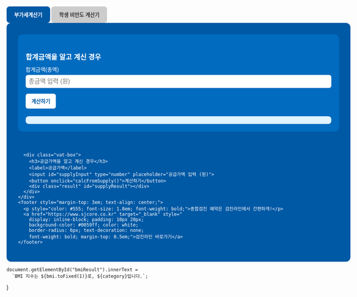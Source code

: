 <!DOCTYPE html>
<html lang="ko">
<head>
  <meta charset="UTF-8">
  <title>건강 계산기</title>
  <style>
    body { font-family: Arial, sans-serif; margin: 0 auto; max-width: 900px; padding: 2em; }

    .tab-buttons {
      display: flex;
      gap: 10px;
      margin-bottom: 20px;
    }

    .tab-btn {
      padding: 12px 20px;
      border: none;
      border-radius: 8px;
      font-weight: bold;
      cursor: pointer;
      background-color: #ccc;
      color: #333;
      transition: all 0.2s;
    }

    .tab-btn.active {
      background-color: #0059a5;
      color: white;
    }

    .tab-section {
      display: none;
    }

    .tab-section.active {
      display: block;
    }

    .vat-container {
      display: flex;
      flex-wrap: wrap;
      gap: 40px;
      background: #0059a5;
      padding: 30px;
      border-radius: 12px;
      color: white;
    }

    .vat-box {
      flex: 1;
      min-width: 300px;
      background: #006bbf;
      padding: 20px;
      border-radius: 12px;
    }

    .vat-box h3 {
      font-size: 18px;
      margin-bottom: 10px;
    }

    .vat-box label {
      display: block;
      margin-top: 10px;
      font-size: 14px;
    }

    .vat-box input {
      width: 100%;
      padding: 8px;
      margin-top: 5px;
      border-radius: 6px;
      border: none;
      font-size: 16px;
    }

    .vat-box button {
      margin-top: 15px;
      padding: 10px 15px;
      font-weight: bold;
      border: none;
      border-radius: 6px;
      background: white;
      color: #0059a5;
      cursor: pointer;
    }

    .vat-box .result {
      margin-top: 20px;
      background: #e0f2ff;
      padding: 10px;
      border-radius: 8px;
      color: #003b71;
      font-weight: bold;
    }

    .bmi-box input, select {
      margin: 0.5em 0;
      padding: 0.5em;
      width: 100%;
      box-sizing: border-box;
    }

    .bmi-box .result {
      margin-top: 1.5em;
      font-size: 1.2em;
      font-weight: bold;
      white-space: pre-line;
    }

    .button-group { display: flex; gap: 1em; margin-top: 1em; }
    .button-group button { flex: 1; padding: 0.5em; }
    select#gender { height: 40px; }

    .blood-check-box {
      text-align: center;
      margin-top: 1.5em;
      border: 1px solid #999;
      padding: 1em;
    }
    .blood-check-box .title {
      background: #dbe4ff;
      padding: 0.2em;
      font-weight: bold;
    }
    .blood-check-box .status {
      font-size: 3em;
      font-weight: bold;
      margin: 0.5em 0;
    }
    .blood-check-box.normal { background: #e0f0ff; }
    .blood-check-box.overweight { background: #ffffcc; }
    .blood-check-box.obese { background: #ffb3b3; }
  </style>
</head>
<body>

  <div class="tab-buttons">
    <button class="tab-btn active" onclick="switchTab('vat')">부가세계산기</button>
    <button class="tab-btn" onclick="switchTab('bmi')">학생 비만도 계산기</button>
  </div>

  <!-- 부가세계산기 -->
  <div class="tab-section active" id="tab-vat">
    <div class="vat-container">
      <div class="vat-box">
        <h3>합계금액을 알고 계신 경우</h3>
        <label>합계금액(총액)</label>
        <input id="totalInput" type="number" placeholder="총금액 입력 (원)">
        <button onclick="calcFromTotal()">계산하기</button>
        <div class="result" id="totalResult"></div>
      </div>

      <div class="vat-box">
        <h3>공급가액을 알고 계신 경우</h3>
        <label>공급가액</label>
        <input id="supplyInput" type="number" placeholder="공급가액 입력 (원)">
        <button onclick="calcFromSupply()">계산하기</button>
        <div class="result" id="supplyResult"></div>
      </div>
    </div>
    <footer style="margin-top: 3em; text-align: center;">
      <p style="color: #555; font-size: 1.8em; font-weight: bold;">종합검진 예약은 검진라인에서 간편하게!</p>
      <a href="https://www.sjcore.co.kr" target="_blank" style="
        display: inline-block; padding: 10px 20px;
        background-color: #0059ff; color: white;
        border-radius: 6px; text-decoration: none;
        font-weight: bold; margin-top: 0.5em;">검진라인 바로가기</a>
    </footer>
  </div>

  <!-- BMI 계산기 -->
  <div class="tab-section" id="tab-bmi">
    <div class="bmi-box">
      <h1>BMI 판정기 (학생용)</h1>
      <label>성별:
        <select id="gender">
          <option value="male">남자</option>
          <option value="female">여자</option>
        </select>
      </label>
      <label>생년월일:
        <input type="date" id="birthdate">
      </label>
      <label>키 (cm):
        <input type="number" id="height">
      </label>
      <label>몸무게 (kg):
        <input type="number" id="weight">
      </label>
      <div class="button-group">
        <button onclick="calculateBMI()">계산하기</button>
        <button onclick="resetForm()">다시하기</button>
      </div>
      <div class="result" id="bmiResult"></div>
      <div class="blood-check-box" id="bloodCheckBox" style="display:none">
        <div class="title">혈액검사 여부</div>
        <div class="status" id="bloodStatus"></div>
        <div class="label" id="bloodLabel"></div>
      </div>
    </div>
    <footer style="margin-top: 3em; text-align: center;">
      <p style="color: #555; font-size: 1.8em; font-weight: bold;">종합검진 예약은 검진라인에서 간편하게!</p>
      <a href="https://www.sjcore.co.kr" target="_blank" style="
        display: inline-block; padding: 10px 20px;
        background-color: #0059ff; color: white;
        border-radius: 6px; text-decoration: none;
        font-weight: bold; margin-top: 0.5em;">검진라인 바로가기</a>
    </footer>
  </div>

<script>
  function switchTab(type) {
    const tabs = document.querySelectorAll(".tab-section");
    const buttons = document.querySelectorAll(".tab-btn");
    tabs.forEach(tab => tab.classList.remove("active"));
    buttons.forEach(btn => btn.classList.remove("active"));
    document.getElementById("tab-" + type).classList.add("active");
    event.target.classList.add("active");
  }

  function formatWon(value) {
    return value.toLocaleString('ko-KR') + ' 원';
  }

  function calcFromTotal() {
    const total = parseFloat(document.getElementById("totalInput").value);
    if (isNaN(total) || total <= 0) {
      document.getElementById("totalResult").innerText = "올바른 총금액을 입력하세요.";
      return;
    }
    const supply = total / 1.1;
    const tax = total - supply;
    document.getElementById("totalResult").innerHTML =
      `공급가액: ${formatWon(Math.floor(supply))}<br>부가세액: ${formatWon(Math.floor(tax))}`;
  }

  function calcFromSupply() {
    const supply = parseFloat(document.getElementById("supplyInput").value);
    if (isNaN(supply) || supply <= 0) {
      document.getElementById("supplyResult").innerText = "올바른 공급가액을 입력하세요.";
      return;
    }
    const tax = supply * 0.1;
    const total = supply + tax;
    document.getElementById("supplyResult").innerHTML =
      `부가세액: ${formatWon(Math.floor(tax))}<br>합계금액: ${formatWon(Math.floor(total))}`;
  }

  const bmiTable = {
    male: {6: 18.8, 7: 19.6, 8: 20.7, 9: 22.0, 10: 23.1, 11: 24.2, 12: 25.1, 13: 25.7, 14: 26.0, 15: 26.2, 16: 26.4, 17: 26.6, 18: 26.9},
    female: {6: 18.7, 7: 19.5, 8: 20.4, 9: 21.5, 10: 22.4, 11: 23.3, 12: 24.1, 13: 24.8, 14: 25.2, 15: 25.4, 16: 25.5, 17: 25.5, 18: 25.5}
  };

  function getAge(birthdateStr) {
    const birthdate = new Date(birthdateStr);
    const today = new Date();
    let age = today.getFullYear() - birthdate.getFullYear();
    const m = today.getMonth() - birthdate.getMonth();
    if (m < 0 || (m === 0 && today.getDate() < birthdate.getDate())) {
      age--;
    }
    return age;
  }

  function calculateBMI() {
    const gender = document.getElementById("gender").value;
    const birthdateStr = document.getElementById("birthdate").value;
    const height = parseFloat(document.getElementById("height").value);
    const weight = parseFloat(document.getElementById("weight").value);
    const age = getAge(birthdateStr);

    const resultDiv = document.getElementById("bmiResult");
    const box = document.getElementById("bloodCheckBox");
    const status = document.getElementById("bloodStatus");
    const label = document.getElementById("bloodLabel");

    if (!gender || !birthdateStr || !height || !weight || age < 6 || age > 18) {
      resultDiv.innerText = "입력을 정확히 해주세요 (만나이 6~18세).";
      box.style.display = "none";
      return;
    }

    const heightMeters = height / 100;
    const bmi = Math.round((weight / (heightMeters * heightMeters)) * 10) / 10;
    const threshold = bmiTable[gender][age];

    let resultText = `만나이 ${age}세\nBMI: ${bmi} → `;
    box.style.display = "block";

    if (bmi >= threshold) {
      resultText += "비만 (혈액검사 필요)";
      box.className = "blood-check-box obese";
      status.innerText = "○";
      label.innerText = "비만";
    } else if (bmi >= 85 / 100 * threshold) {
      resultText += "과체중";
      box.className = "blood-check-box overweight";
      status.innerText = "×";
      label.innerText = "과체중";
    } else if (bmi >= 5 / 100 * threshold) {
      resultText += "정상";
      box.className = "blood-check-box normal";
      status.innerText = "×";
      label.innerText = "정상";
    } else {
      resultText += "저체중";
      box.className = "blood-check-box normal";
      status.innerText = "×";
      label.innerText = "저체중";
    }

    resultDiv.innerText = resultText;
  }

  function resetForm() {
    document.getElementById("gender").value = "male";
    document.getElementById("birthdate").value = "";
    document.getElementById("height").value = "";
    document.getElementById("weight").value = "";
    document.getElementById("bmiResult").innerText = "";
    document.getElementById("bloodCheckBox").style.display = "none";
  }
</script>

</body>
</html>


    document.getElementById("bmiResult").innerText =
      `BMI 지수는 ${bmi.toFixed(1)}로, ${category}입니다.`;
  }
</script>
